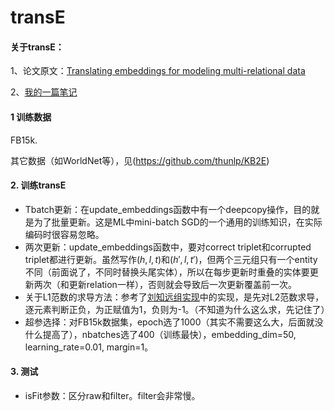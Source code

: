 # transE
#### 关于transE：

1、论文原文：[Translating embeddings for modeling multi-relational data](http://papers.nips.cc/paper/5071-translating-embeddings-for-modeling-multi-rela)

2、[我的一篇笔记](https://blog.csdn.net/shunaoxi2313/article/details/89766467)

#### 1 训练数据

FB15k. 

其它数据（如WorldNet等），见(https://github.com/thunlp/KB2E)

#### 2. 训练transE

- Tbatch更新：在update_embeddings函数中有一个deepcopy操作，目的就是为了批量更新。这是ML中mini-batch SGD的一个通用的训练知识，在实际编码时很容易忽略。
- 两次更新：update_embeddings函数中，要对correct triplet和corrupted triplet都进行更新。虽然写作$(h,l,t)$和$(h',l,t')$，但两个三元组只有一个entity不同（前面说了，不同时替换头尾实体），所以在每步更新时重叠的实体要更新两次（和更新relation一样），否则就会导致后一次更新覆盖前一次。
- 关于L1范数的求导方法：参考了[刘知远组实现](https://github.com/thunlp/KB2E)中的实现，是先对L2范数求导，逐元素判断正负，为正赋值为1，负则为-1。（不知道为什么这么求，先记住了）
- 超参选择：对FB15k数据集，epoch选了1000（其实不需要这么大，后面就没什么提高了），nbatches选了400（训练最快），embedding_dim=50, learning_rate=0.01, margin=1。


 #### 3. 测试
- isFit参数：区分raw和filter。filter会非常慢。